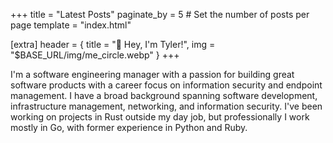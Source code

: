 +++
title = "Latest Posts"
paginate_by = 5 # Set the number of posts per page
template = "index.html"

[extra]
header = { title = "👋 Hey, I'm Tyler!", img = "$BASE_URL/img/me_circle.webp" }
+++

I'm a software engineering manager with a passion for building great software products with a career focus on
information security and endpoint management. I have a broad background spanning software development, infrastructure
management, networking, and information security. I've been working on projects in Rust outside my day job, but
professionally I work mostly in Go, with former experience in Python and Ruby.